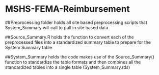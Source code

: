 # MSHS-FEMA-Reimbursement

##Preprocessing folder holds all site based preprocessing scripts that System_Summary will call to pull in site based data

##Source_Summary.R holds the function to convert each of the preprocessed files into a standardized summary table to prepare for the System Summary table

##System_Summary holds the code makes use of the Source_Summary() function to standardize the table formats and then combines all the standardized tables into a single table (System_Summary.rds) 
